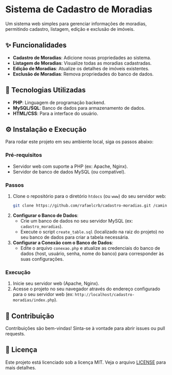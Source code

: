 # Sistema de Cadastro de Moradias

Um sistema web simples para gerenciar informações de moradias, permitindo cadastro, listagem, edição e exclusão de imóveis.

## ✨ Funcionalidades

*   **Cadastro de Moradias**: Adicione novas propriedades ao sistema.
*   **Listagem de Moradias**: Visualize todas as moradias cadastradas.
*   **Edição de Moradias**: Atualize os detalhes de imóveis existentes.
*   **Exclusão de Moradias**: Remova propriedades do banco de dados.

## 🚀 Tecnologias Utilizadas

*   **PHP**: Linguagem de programação backend.
*   **MySQL/SQL**: Banco de dados para armazenamento de dados.
*   **HTML/CSS**: Para a interface do usuário.

## ⚙️ Instalação e Execução

Para rodar este projeto em seu ambiente local, siga os passos abaixo:

### Pré-requisitos

*   Servidor web com suporte a PHP (ex: Apache, Nginx).
*   Servidor de banco de dados MySQL (ou compatível).

### Passos

1.  Clone o repositório para o diretório `htdocs` (ou `www`) do seu servidor web:
    ```bash
    git clone https://github.com/rafaelcrb/cadastro-moradias.git /caminho/para/seu/servidor/web/cadastro-moradias
    ```
2.  **Configurar o Banco de Dados**:
    *   Crie um banco de dados no seu servidor MySQL (ex: `cadastro_moradias`).
    *   Execute o script `create_table.sql` (localizado na raiz do projeto) no seu banco de dados para criar a tabela necessária.
3.  **Configurar a Conexão com o Banco de Dados**:
    *   Edite o arquivo `conexao.php` e atualize as credenciais do banco de dados (host, usuário, senha, nome do banco) para corresponder às suas configurações.

### Execução

1.  Inicie seu servidor web (Apache, Nginx).
2.  Acesse o projeto no seu navegador através do endereço configurado para o seu servidor web (ex: `http://localhost/cadastro-moradias/index.php`).

## 🤝 Contribuição

Contribuições são bem-vindas! Sinta-se à vontade para abrir issues ou pull requests.

## 📄 Licença

Este projeto está licenciado sob a licença MIT. Veja o arquivo [LICENSE](LICENSE) para mais detalhes.


